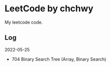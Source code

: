 # LeetCode by chchwy

My leetcode code. 

## Log

2022-05-25

- 704 Binary Search Tree (Array, Binary Search)